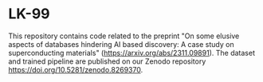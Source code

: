 # LK-99
 This repository contains code related to the preprint "On some elusive aspects of databases hindering AI based discovery: A case study on superconducting materials" (https://arxiv.org/abs/2311.09891). The dataset and trained pipeline are published on our Zenodo repository https://doi.org/10.5281/zenodo.8269370.

